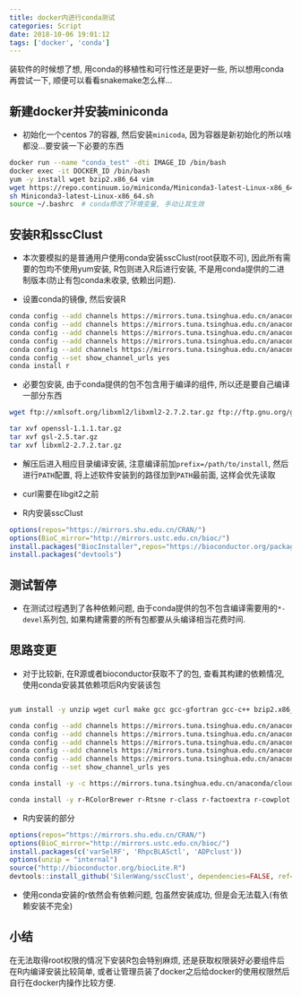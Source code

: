 ```yaml
---
title: docker内进行conda测试
categories: Script
date: 2018-10-06 19:01:12
tags: ['docker', 'conda']
---
```


装软件的时候想了想, 用conda的移植性和可行性还是更好一些, 所以想用conda再尝试一下, 顺便可以看看snakemake怎么样...

<!-- more -->

## 新建docker并安装miniconda

- 初始化一个centos 7的容器, 然后安装`minicoda`, 因为容器是新初始化的所以啥都没...要安装一下必要的东西

```bash
docker run --name "conda_test" -dti IMAGE_ID /bin/bash
docker exec -it DOCKER_ID /bin/bash
yum -y install wget bzip2.x86_64 vim
wget https://repo.continuum.io/miniconda/Miniconda3-latest-Linux-x86_64.sh
sh Miniconda3-latest-Linux-x86_64.sh
source ~/.bashrc  # conda修改了环境变量, 手动让其生效
```

## 安装R和sscClust

- 本次要模拟的是普通用户使用conda安装sscClust(root获取不可), 因此所有需要的包均不使用yum安装, R包则进入R后进行安装, 不是用conda提供的二进制版本(防止有包conda未收录, 依赖出问题).

- 设置conda的镜像, 然后安装R

```bash
conda config --add channels https://mirrors.tuna.tsinghua.edu.cn/anaconda/pkgs/free/
conda config --add channels https://mirrors.tuna.tsinghua.edu.cn/anaconda/pkgs/main/
conda config --add channels https://mirrors.tuna.tsinghua.edu.cn/anaconda/cloud/conda-forge/
conda config --add channels https://mirrors.tuna.tsinghua.edu.cn/anaconda/pkgs/r/
conda config --add channels https://mirrors.tuna.tsinghua.edu.cn/anaconda/cloud/bioconda/
conda config --set show_channel_urls yes
conda install r
```

- 必要包安装, 由于conda提供的包不包含用于编译的组件, 所以还是要自己编译一部分东西

```bash
wget ftp://xmlsoft.org/libxml2/libxml2-2.7.2.tar.gz ftp://ftp.gnu.org/gnu/gsl/gsl-2.5.tar.gz https://www.openssl.org/source/openssl-1.1.1.tar.gz https://curl.haxx.se/download/curl-7.61.1.tar.gz

tar xvf openssl-1.1.1.tar.gz
tar xvf gsl-2.5.tar.gz
tar xvf libxml2-2.7.2.tar.gz
```

- 解压后进入相应目录编译安装, 注意编译前加`prefix=/path/to/install`, 然后进行`PATH`配置, 将上述软件安装到的路径加到`PATH`最前面, 这样会优先读取
- curl需要在libgit2之前

- R内安装sscClust

```R
options(repos="https://mirrors.shu.edu.cn/CRAN/")
options(BioC_mirror="http://mirrors.ustc.edu.cn/bioc/")
install.packages("BiocInstaller",repos="https://bioconductor.org/packages/3.7/bioc")
install.packages("devtools")
```

## 测试暂停

- 在测试过程遇到了各种依赖问题, 由于conda提供的包不包含编译需要用的`*-devel`系列包, 如果构建需要的所有包都要从头编译相当花费时间.

## 思路变更

- 对于比较新, 在R源或者bioconductor获取不了的包, 查看其构建的依赖情况, 使用conda安装其依赖项后R内安装该包

```bash

yum install -y unzip wget curl make gcc gcc-gfortran gcc-c++ bzip2.x86_64 vim

conda config --add channels https://mirrors.tuna.tsinghua.edu.cn/anaconda/pkgs/free/
conda config --add channels https://mirrors.tuna.tsinghua.edu.cn/anaconda/pkgs/main/
conda config --add channels https://mirrors.tuna.tsinghua.edu.cn/anaconda/cloud/conda-forge/
conda config --add channels https://mirrors.tuna.tsinghua.edu.cn/anaconda/pkgs/r/
conda config --add channels https://mirrors.tuna.tsinghua.edu.cn/anaconda/cloud/bioconda/
conda config --set show_channel_urls yes

conda install -y -c https://mirrors.tuna.tsinghua.edu.cn/anaconda/cloud/bioconda/ bioconductor-SingleCellExperiment bioconductor-scran bioconductor-SC3 bioconductor-zinbwave bioconductor-BiocParallel

conda install -y r-RColorBrewer r-Rtsne r-class r-factoextra r-cowplot r-data.table r-ggplot2 r-MASS r-rjson r-cluster r-ks r-fields r-doParallel r-plyr r-igraph r-densityClust r-e1071 r-devtools
```

- R内安装的部分

```R
options(repos="https://mirrors.shu.edu.cn/CRAN/")
options(BioC_mirror="http://mirrors.ustc.edu.cn/bioc/")
install.packages(c('varSelRF', 'RhpcBLASctl', 'ADPclust'))
options(unzip = "internal")
source("http://bioconductor.org/biocLite.R")
devtools::install_github('SilenWang/sscClust', dependencies=FALSE, ref="dev")
```

- 使用conda安装的r依然会有依赖问题, 包虽然安装成功, 但是会无法载入(有依赖安装不完全)

## 小结

在无法取得root权限的情况下安装R包会特别麻烦, 还是获取权限装好必要组件后在R内编译安装比较简单, 或者让管理员装了docker之后给docker的使用权限然后自行在docker内操作比较方便.